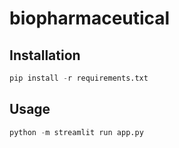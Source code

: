 # biopharmaceutical

## Installation
```python
pip install -r requirements.txt
```
## Usage
```python
python -m streamlit run app.py
```